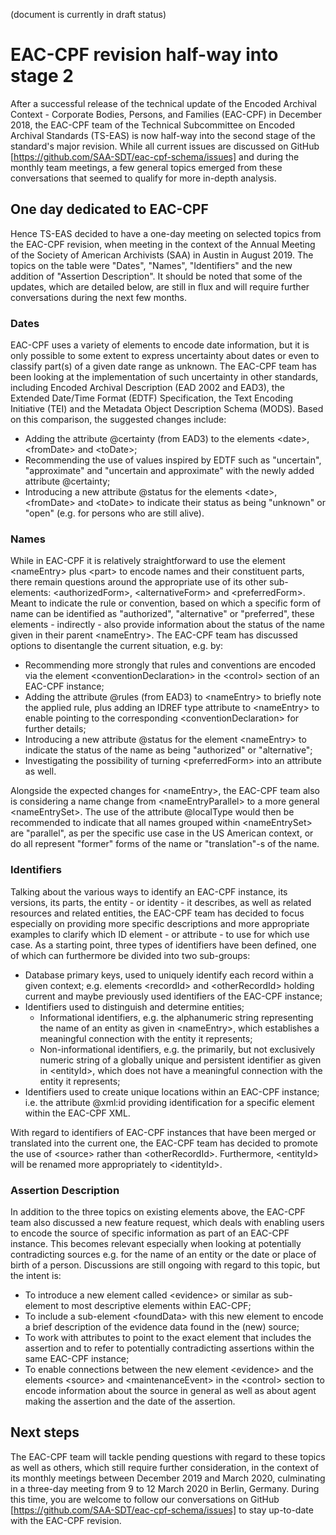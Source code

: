 (document is currently in draft status)

# EAC-CPF revision half-way into stage 2 
After a successful release of the technical update of the Encoded Archival Context - Corporate Bodies, Persons, and Families (EAC-CPF) in December 2018, the EAC-CPF team of the Technical Subcommittee on Encoded Archival Standards (TS-EAS) is now half-way into the second stage of the standard's major revision. While all current issues are discussed on GitHub  [https://github.com/SAA-SDT/eac-cpf-schema/issues] and during the monthly team meetings, a few general topics emerged from these conversations that seemed to qualify for more in-depth analysis. 
## One day dedicated to EAC-CPF
Hence TS-EAS decided to have a one-day meeting on selected topics from the EAC-CPF revision, when meeting in the context of the Annual Meeting of the Society of American Archivists (SAA) in Austin in August 2019. The topics on the table were  "Dates", "Names", "Identifiers" and the new addition of "Assertion Description". It should be noted that some of the updates, which are detailed below, are still in flux and will require further conversations during the next few months. 
### Dates
EAC-CPF uses a variety of elements to encode date information, but it is only possible to some extent to express uncertainty about dates or even to classify part(s) of a given date range as unknown. The EAC-CPF team has been looking at the implementation of such uncertainty in other standards, including Encoded Archival Description (EAD 2002 and EAD3), the Extended Date/Time Format (EDTF) Specification, the Text Encoding Initiative (TEI) and the Metadata Object Description Schema (MODS). Based on this comparison, the suggested changes include:
- Adding the attribute @certainty (from EAD3) to the elements &lt;date>, &lt;fromDate> and &lt;toDate>;
- Recommending the use of values inspired by EDTF such as "uncertain", "approximate" and "uncertain and approximate" with the newly added attribute @certainty;
- Introducing a new attribute @status for the elements &lt;date>, &lt;fromDate> and &lt;toDate> to indicate their status as being "unknown" or "open" (e.g. for persons who are still alive).
### Names
While in EAC-CPF it is relatively straightforward to use the element &lt;nameEntry> plus &lt;part> to encode names and their constituent parts, there remain questions around the appropriate use of its other sub-elements: &lt;authorizedForm>, &lt;alternativeForm> and &lt;preferredForm>. Meant to indicate the rule or convention, based on which a specific form of name can be identified as "authorized", "alternative" or "preferred", these elements - indirectly - also provide information about the status of the name given in their parent &lt;nameEntry>. The EAC-CPF team has discussed options to disentangle the current situation, e.g. by:
- Recommending more strongly that rules and conventions are encoded via the element &lt;conventionDeclaration> in the &lt;control> section of an EAC-CPF instance;
- Adding the attribute @rules (from EAD3) to &lt;nameEntry> to briefly note the applied rule, plus adding an IDREF type attribute to &lt;nameEntry> to enable pointing to the corresponding &lt;conventionDeclaration> for further details;
- Introducing a new attribute @status for the element &lt;nameEntry> to indicate the status of the name as being "authorized" or "alternative";
- Investigating the possibility of turning &lt;preferredForm> into an attribute as well.

Alongside the expected changes for &lt;nameEntry>, the EAC-CPF team also is considering a name change from &lt;nameEntryParallel> to a more general &lt;nameEntrySet>. The use of the attribute @localType would then be recommended to indicate that all names grouped within &lt;nameEntrySet> are "parallel", as per the specific use case in the US American context, or do all represent "former" forms of the name or "translation"-s of the name.
### Identifiers
Talking about the various ways to identify an EAC-CPF instance, its versions, its parts, the entity - or identity - it describes, as well as related resources and related entities, the EAC-CPF team has decided to focus especially on providing more specific descriptions and more appropriate examples to clarify which ID element - or attribute - to use for which use case. As a starting point, three types of identifiers have been defined, one of which can furthermore be divided into two sub-groups:
- Database primary keys, used to uniquely identify each record within a given context; e.g. elements &lt;recordId> and &lt;otherRecordId> holding current and maybe previously used identifiers of the EAC-CPF instance;
- Identifiers used to distinguish and determine entities; 
  - Informational identifiers, e.g. the alphanumeric string representing the name of an entity as given in &lt;nameEntry>, which establishes a meaningful connection with the entity it represents;
  - Non-informational identifiers, e.g. the primarily, but not exclusively numeric string of a globally unique and persistent identifier as given in &lt;entityId>, which does not have a meaningful connection with the entity it represents;
- Identifiers used to create unique locations within an EAC-CPF instance; i.e. the attribute @xml:id providing identification for a specific element within the EAC-CPF XML.

With regard to identifiers of EAC-CPF instances that have been merged or translated into the current one, the EAC-CPF team has  decided to promote the use of &lt;source> rather than &lt;otherRecordId>. Furthermore, &lt;entityId> will be renamed more appropriately to &lt;identityId>.
### Assertion Description
In addition to the three topics on existing elements above, the EAC-CPF team also discussed a new feature request, which deals with enabling users to encode the source of specific information as part of an EAC-CPF instance. This becomes relevant especially when looking at potentially contradicting sources e.g. for the name of an entity or the date or place of birth of a person. Discussions are still ongoing with regard to this topic, but the intent is: 
- To introduce a new element called &lt;evidence> or similar as sub-element to most descriptive elements within EAC-CPF;
- To include a sub-element &lt;foundData> with this new element to encode a brief description of the evidence data found in the (new) source;
- To work with attributes to point to the exact element that includes the assertion and to refer to potentially contradicting assertions within the same EAC-CPF instance;
- To enable connections between the new element &lt;evidence> and the elements &lt;source> and &lt;maintenanceEvent> in the &lt;control> section to encode information about the source in general as well as about agent making the assertion and the date of the assertion. 
## Next steps
The EAC-CPF team will tackle pending questions with regard to these topics as well as others, which still require further consideration, in the context of its monthly meetings between December 2019 and March 2020, culminating in a three-day meeting from 9 to 12 March 2020 in Berlin, Germany. During this time, you are welcome to follow our conversations on GitHub [https://github.com/SAA-SDT/eac-cpf-schema/issues] to stay up-to-date with the EAC-CPF revision.
